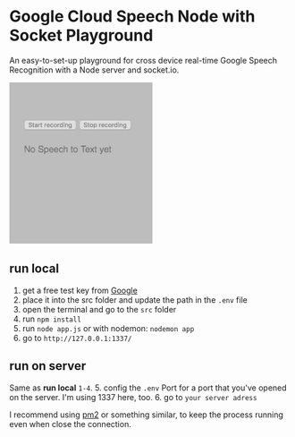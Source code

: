 # Google Cloud Speech Node with Socket Playground
An easy-to-set-up playground for cross device real-time Google Speech Recognition with a Node server and socket.io.

![Yo this is a test](yothisisatest.gif "Yo this is a test")

## run local
1. get a free test key from [Google](https://cloud.google.com/speech/docs/quickstart ) 
2. place it into the src folder and update the path in the `.env` file
3. open the terminal and go to the `src` folder
4. run `npm install`
5. run `node app.js` or with nodemon: `nodemon app`
6. go to `http://127.0.0.1:1337/`

## run on server
Same as **run local** `1-4`.
5. config the `.env` Port for a port that you've opened on the server. I'm using 1337 here, too.
6. go to `your server adress` 

I recommend using [pm2](http://pm2.keymetrics.io/) or something similar, to keep the process running even when close the connection. 
